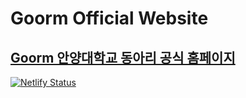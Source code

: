 # Goorm Official Website

## [Goorm 안양대학교 동아리 공식 홈페이지](https://goorm.netlify.app/)

[![Netlify Status](https://api.netlify.com/api/v1/badges/a6ed0e41-b95f-4a2a-aa21-731bc714c315/deploy-status)](https://app.netlify.com/sites/goorm/deploys)


